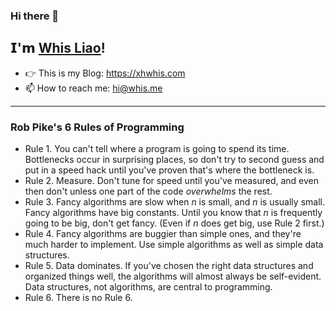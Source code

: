 ### Hi there 👋

## 𝗜'𝗺 [Whis Liao](https://github.com/xhwhis)!

- 👉 This is my Blog: https://xhwhis.com
- 📫 How to reach me: hi@whis.me

---

### Rob Pike's 6 Rules of Programming

- Rule 1. You can't tell where a program is going to spend its time. Bottlenecks occur in surprising places, so don't try to second guess and put in a speed hack until you've proven that's where the bottleneck is.
- Rule 2. Measure. Don't tune for speed until you've measured, and even then don't unless one part of the code _overwhelms_ the rest.
- Rule 3. Fancy algorithms are slow when _n_ is small, and _n_ is usually small. Fancy algorithms have big constants. Until you know that _n_ is frequently going to be big, don't get fancy. (Even if _n_ does get big, use Rule 2 first.)
- Rule 4. Fancy algorithms are buggier than simple ones, and they're much harder to implement. Use simple algorithms as well as simple data structures.
- Rule 5. Data dominates. If you've chosen the right data structures and organized things well, the algorithms will almost always be self-evident. Data structures, not algorithms, are central to programming.
- Rule 6. There is no Rule 6.

<!--
**xhwhis/xhwhis** is a ✨ _special_ ✨ repository because its `README.md` (this file) appears on your GitHub profile.

Here are some ideas to get you started:

- 🔭 I’m currently working on ...
- 🌱 I’m currently learning ...
- 👯 I’m looking to collaborate on ...
- 🤔 I’m looking for help with ...
- 💬 Ask me about ...
- 📫 How to reach me: ...
- 😄 Pronouns: ...
- ⚡ Fun fact: ...
-->
